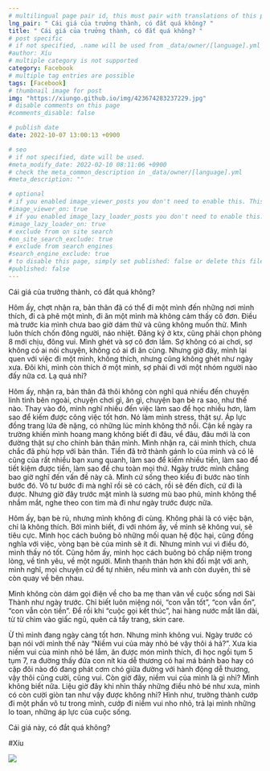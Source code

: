```yaml
---
# multilingual page pair id, this must pair with translations of this page. (This name must be unique)
lng_pair: " Cái giá của trưởng thành, có đắt quá không? "
title: " Cái giá của trưởng thành, có đắt quá không? "
# post specific
# if not specified, .name will be used from _data/owner/[language].yml
#author: Xíu
# multiple category is not supported
category: Facebook
# multiple tag entries are possible
tags: [Facebook]
# thumbnail image for post
img: "https://xiungo.github.io/img/423674283237229.jpg"
# disable comments on this page
#comments_disable: false

# publish date
date: 2022-10-07 13:00:13 +0900

# seo
# if not specified, date will be used.
#meta_modify_date: 2022-02-10 08:11:06 +0900
# check the meta_common_description in _data/owner/[language].yml
#meta_description: ""

# optional
# if you enabled image_viewer_posts you don't need to enable this. This is only if image_viewer_posts = false
#image_viewer_on: true
# if you enabled image_lazy_loader_posts you don't need to enable this. This is only if image_lazy_loader_posts = false
#image_lazy_loader_on: true
# exclude from on site search
#on_site_search_exclude: true
# exclude from search engines
#search_engine_exclude: true
# to disable this page, simply set published: false or delete this file
#published: false
---
```


<!-- outline-start -->

Cái giá của trưởng thành, có đắt quá không?

Hôm ấy, chợt nhận ra, bản thân đã có thể đi một mình đến những nơi mình thích, đi cà phê một mình, đi ăn một mình mà không cảm thấy cô đơn. Điều mà trước kia mình chưa bao giờ dám thử và cũng không muốn thử. Mình luôn thích chốn đông người, náo nhiệt. Đăng ký ở ktx, cũng phải chọn phòng 8 mới chịu, đông vui. Mình ghét và sợ cô đơn lắm. Sợ không có ai chơi, sợ không có ai nói chuyện, không có ai đi ăn cùng. Nhưng giờ đây, mình lại quen với việc đi một mình, không thích, nhưng cũng không ghét như ngày xưa. Đôi khi, mình còn thích ở một mình, sợ phải đi với một nhóm người nào đấy nữa cơ. Lạ quá nhỉ?

Hôm ấy, nhận ra, bản thân đã thôi không còn nghĩ quá nhiều đến chuyện linh tinh bên ngoài, chuyện chơi gì, ăn gì, chuyện bạn bè ra sao, như thế nào. Thay vào đó, mình nghĩ nhiều đến việc làm sao để học nhiều hơn, làm sao để kiếm được công việc tốt hơn. Nó làm mình stress, thật sự. Áp lực đồng trang lứa đè nặng, có những lúc mình không thở nổi. Cận kề ngày ra trường khiến mình hoang mang không biết đi đâu, về đâu, đâu mới là con đường thật sự cho chính bản thân mình. Mình nhận ra, cái mình thích, chưa chắc đã phù hợp với bản thân. Tiền đã trở thành gánh lo của mình và có lẽ cũng của rất nhiều bạn xung quanh, làm sao để kiếm nhiều tiền, làm sao để tiết kiệm được tiền, làm sao để chu toàn mọi thứ. Ngày trước mình chẳng bao giờ nghĩ đến vấn đề này cả. Mình cứ sống theo kiểu đi bước nào tính bước đó. Vô tư bước đi mà nghĩ rồi sẽ có cách, rồi sẽ đến đích, cứ đi là được. Nhưng giờ đây trước mặt mình là sương mù bao phủ, mình không thể nhắm mắt, nghe theo con tim mà đi như ngày trước được nữa.

Hôm ấy, bạn bè rủ, nhưng mình không đi cùng. Không phải là có việc bận, chỉ là không thích. Bởi mình biết, đi với nhóm ấy, về mình sẽ không vui, sẽ tiêu cực. Mình học cách buông bỏ những mối quan hệ độc hại, cũng đồng nghĩa với việc, vòng bạn bè của mình sẽ ít đi. Nhưng mình vui vì điều đó, mình thấy nó tốt. Cũng hôm ấy, mình học cách buông bỏ chấp niệm trong lòng, về tình yêu, về một người. Mình thanh thản hơn khi đối mặt với anh, mình nghĩ, mọi chuyện cứ để tự nhiên, nếu mình và anh còn duyên, thì sẽ còn quay về bên nhau.

Mình không còn dám gọi điện về cho ba mẹ than vãn về cuộc sống nơi Sài Thành như ngày trước. Chỉ biết luôn miệng nói, “con vẫn tốt”, “con vẫn ổn”, “con vẫn còn tiền”. Để rồi khi “cuộc gọi kết thúc”, hai hàng nước mắt lăn dài, từ từ chìm vào giấc ngủ, quên cả tẩy trang, skin care.

Ừ thì mình đang ngày càng tốt hơn. Nhưng mình không vui. Ngày trước có bạn nói với mình thế này “Niềm vui của mày nhỏ bé vậy thôi á hả?”. Xưa kia niềm vui của mình nhỏ bé lắm, ăn được món mình thích, đi học ngồi tụm 5 tụm 7, ra đường thấy đứa con nít kia dễ thương có hai má bánh bao hay có cặp đôi nào đó đang phát cơm chó giữa đường với hành động dễ thương, vậy thôi cũng cười, cũng vui. Còn giờ đây, niềm vui của mình là gì nhỉ? Mình không biết nữa. Liệu giờ đây khi nhìn thấy những điều nhỏ bé như xưa, mình có còn cười giòn tan như vậy được không nhỉ? Hình như, trưởng thành cướp đi một phần vô tư trong mình, cướp đi niềm vui nho nhỏ, trả lại mình những lo toan, những áp lực của cuộc sống.

Cái giá này, có đắt quá không?

#Xíu

<!-- outline-end -->

<img src= "https://xiungo.github.io/img/423674283237229.jpg">